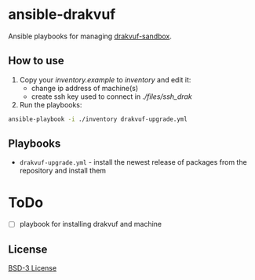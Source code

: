 # ansible-drakvuf

Ansible playbooks for managing [drakvuf-sandbox](https://github.com/CERT-Polska/drakvuf-sandbox).

## How to use

1. Copy your *inventory.example* to *inventory* and edit it:
   - change ip address of machine(s)
   - create ssh key used to connect in *./files/ssh_drak*
2. Run the playbooks:

```bash
ansible-playbook -i ./inventory drakvuf-upgrade.yml
```

## Playbooks

- `drakvuf-upgrade.yml` - install the newest release of packages from the repository and install them

# ToDo

- [ ] playbook for installing drakvuf and machine

## License

[BSD-3 License](./LICENSE)
